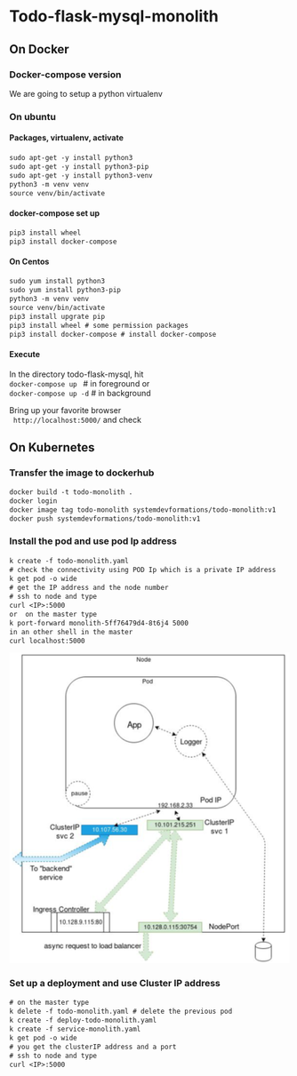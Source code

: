 # Todo-flask-mysql-monolith
## On Docker
### Docker-compose version 
We are going to setup a python virtualenv

### On ubuntu
#### Packages, virtualenv, activate  
```code
sudo apt-get -y install python3
sudo apt-get -y install python3-pip
sudo apt-get -y install python3-venv
python3 -m venv venv
source venv/bin/activate
```
#### docker-compose set up
```code 
pip3 install wheel
pip3 install docker-compose
```
#### On Centos
```code 
sudo yum install python3
sudo yum install python3-pip
python3 -m venv venv
source venv/bin/activate
pip3 install upgrate pip
pip3 install wheel # some permission packages
pip3 install docker-compose # install docker-compose

```
#### Execute
In the directory todo-flask-mysql, hit   
```docker-compose up ```  # in foreground
or  
```docker-compose up -d``` # in background

Bring up your favorite browser   
``` http://localhost:5000/```
and check

## On Kubernetes
### Transfer the image to dockerhub 
```shell
docker build -t todo-monolith .
docker login 
docker image tag todo-monolith systemdevformations/todo-monolith:v1
docker push systemdevformations/todo-monolith:v1
```

### Install the pod and use pod Ip address
```shell
k create -f todo-monolith.yaml
# check the connectivity using POD Ip which is a private IP address 
k get pod -o wide 
# get the IP address and the node number
# ssh to node and type 
curl <IP>:5000
or  on the master type
k port-forward monolith-5ff76479d4-8t6j4 5000 
in an other shell in the master 
curl localhost:5000

```
![network](screenshot/k8s_network.png)

### Set up a deployment and use Cluster IP address
```shell
# on the master type
k delete -f todo-monolith.yaml # delete the previous pod
k create -f deploy-todo-monolith.yaml 
k create -f service-monolith.yaml
k get pod -o wide 
# you get the clusterIP address and a port 
# ssh to node and type 
curl <IP>:5000